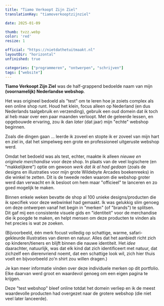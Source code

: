 ```yaml
---
title: "Tiamo Verkoopt Zijn Ziel"
translationKey: "tiamoverkooptzijnziel"

date: 2025-01-09

thumb: tvzz.webp
color: 'red'
resize: 1

official: "https://nietdathetuitmaakt.nl"
layoutDir: "horizontal"
unfinished: true

categories: ["programmeren", "ontwerpen", "schrijven"]
tags: ["website"]
---
```


**Tiamo Verkoopt Zijn Ziel** was de half-grappend bedoelde naam van mijn **(voornamelijk) Nederlandse webshop**.

Het was origineel bedoeld als "test" om te leren hoe je zoiets complex als een online shop runt. Houd het klein, focus alleen op Nederland (en dus Nederlands taalgebruik en verzending), gebruik een oud domein dat ik toch al heb maar over een paar maanden verloopt. Met de geleerde lessen, en opgebouwde ervaring, zou ik dan _later_ (dat jaar) mijn "echte" webshop beginnen.

Zoals die dingen gaan ... leerde ik zoveel en stopte ik er zoveel van mijn hart en ziel in, dat het simpelweg een grote en professioneel uitgeruste webshop werd.

Omdat het bedoeld was als test, echter, maakte ik alleen _nieuwe en originele merchandise_ voor deze shop. In plaats van de veel logischere (en "makkelijkere") optie om gewoon _werk dat ik al had gedaan_ (zoals de designs en illustraties voor mijn grote Wildebyte Arcades boekenreeks) in die winkel te zetten. Dit is de tweede reden waarom die webshop groter werd dan verwacht en ik besloot om hem maar "officieel" te lanceren en zo goed mogelijk te maken.

Binnen enkele weken bevatte de shop al 100 unieke designs/producten die ik specifiek voor deze webwinkel had gemaakt. Ik was gelukkig slim genoeg om deze ontwerpen vanaf het begin in "merken" (of "brands") te splitsen. Dit gaf mij een consistente visuele gids en "identiteit" voor de merchandise die ik poogde te maken, en helpt mensen om deze producten te vinden als het precies is wat ze zoeken.

(Bijvoorbeeld, één merk focust volledig op schattige, warme, safari-gekleurde illustraties van dieren en natuur. Alles dat het aanbiedt richt zich op kinderen/tieners en blijft binnen die nauwe identiteit. Het _idee_ daarachter, natuurlijk, was dat elk kind dat zich identificeert met natuur, dat zichzelf een dierenvriend noemt, dat een schattige look wil, zich hier thuis voelt en bijvoorbeeld zo'n shirt zou willen dragen.)

Je kan meer informatie vinden over deze individuele merken op dit portfolio. Elke daarvan werd groot en waardevol genoeg om een eigen pagina te krijgen.

Deze "test webshop" bleef online totdat het domein verliep en ik de meest waardevolle producten had overgezet naar de grotere webshop (die niet veel later lanceerde).